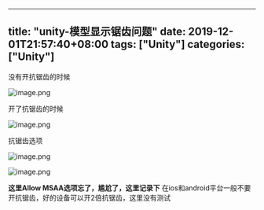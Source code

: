 ﻿
---
title: "unity-模型显示锯齿问题"
date: 2019-12-01T21:57:40+08:00
tags: ["Unity"]
categories: ["Unity"]
---

<!--more-->


没有开抗锯齿的时候



![image.png](http://upload-images.jianshu.io/upload_images/1095643-fede161b8c259ae5.png?imageMogr2/auto-orient/strip%7CimageView2/2/w/1240)  

开了抗锯齿的时候


![image.png](http://upload-images.jianshu.io/upload_images/1095643-fd8c02e4cae3ff24.png?imageMogr2/auto-orient/strip%7CimageView2/2/w/1240)  

抗锯齿选项


![image.png](http://upload-images.jianshu.io/upload_images/1095643-4eb83de978591709.png?imageMogr2/auto-orient/strip%7CimageView2/2/w/1240)  



![image.png](http://upload-images.jianshu.io/upload_images/1095643-16cac897f037637c.png?imageMogr2/auto-orient/strip%7CimageView2/2/w/1240)  


**这里Allow MSAA选项忘了，尴尬了，这里记录下**
在ios和android平台一般不要开抗锯齿，好的设备可以开2倍抗锯齿，这里没有测试
